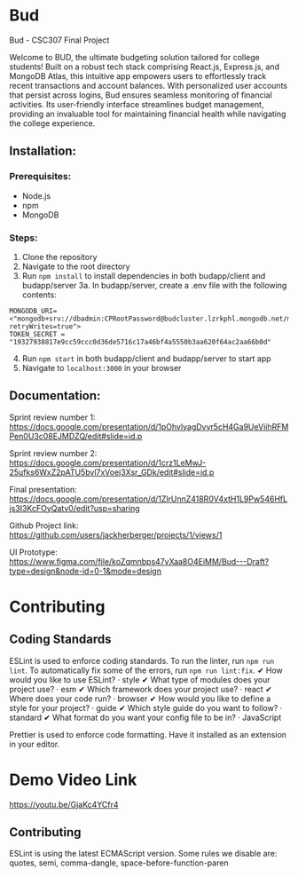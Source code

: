 # Bud

Bud - CSC307 Final Project

Welcome to BUD, the ultimate budgeting solution tailored for college students! Built on a robust tech stack comprising React.js, Express.js, and MongoDB Atlas, this intuitive app empowers users to effortlessly track recent transactions and account balances. With personalized user accounts that persist across logins, Bud ensures seamless monitoring of financial activities. Its user-friendly interface streamlines budget management, providing an invaluable tool for maintaining financial health while navigating the college experience.  

## Installation:
### Prerequisites:
- Node.js
- npm
- MongoDB 

### Steps:
1. Clone the repository
2. Navigate to the root directory
3. Run `npm install` to install dependencies in both budapp/client and budapp/server
3a. In budapp/server, create a .env file with the following contents:
```
MONGODB_URI=<"mongodb+srv://dbadmin:CPRootPassword@budcluster.lzrkphl.mongodb.net/mongo?retryWrites=true">
TOKEN_SECRET = "19327938817e9cc59ccc0d36de5716c17a46bf4a5550b3aa620f64ac2aa66b0d"
```

4. Run `npm start` in both budapp/client and budapp/server to start app
5. Navigate to `localhost:3000` in your browser

## Documentation:  
  
Sprint review number 1:  
https://docs.google.com/presentation/d/1pOhvlyagDvyr5cH4Ga9UeViihRFMPen0U3c08EJMDZQ/edit#slide=id.p  

Sprint review number 2:  
https://docs.google.com/presentation/d/1crz1LeMwJ-25ufks6WxZ2pATU5bvl7xVoej3Xsr_GDk/edit#slide=id.p  

Final presentation:  
https://docs.google.com/presentation/d/1ZlrUnnZ418R0V4xtH1L9Pw546HfLjs3I3KcFOyQatv0/edit?usp=sharing  

Github Project link:  
https://github.com/users/jackherberger/projects/1/views/1  

UI Prototype:  
https://www.figma.com/file/koZqmnbps47vXaa8O4EiMM/Bud---Draft?type=design&node-id=0-1&mode=design  


# Contributing

## Coding Standards

ESLint is used to enforce coding standards. To run the linter, run `npm run lint`. To automatically fix some of the errors, run `npm run lint:fix`.
✔ How would you like to use ESLint? · style
✔ What type of modules does your project use? · esm
✔ Which framework does your project use? · react
✔ Where does your code run? · browser
✔ How would you like to define a style for your project? · guide
✔ Which style guide do you want to follow? · standard
✔ What format do you want your config file to be in? · JavaScript

Prettier is used to enforce code formatting. Have it installed as an extension in your editor.

# Demo Video Link
https://youtu.be/GjaKc4YCfr4

## Contributing

ESLint is using the latest ECMAScript version.
Some rules we disable are: quotes, semi, comma-dangle, space-before-function-paren
